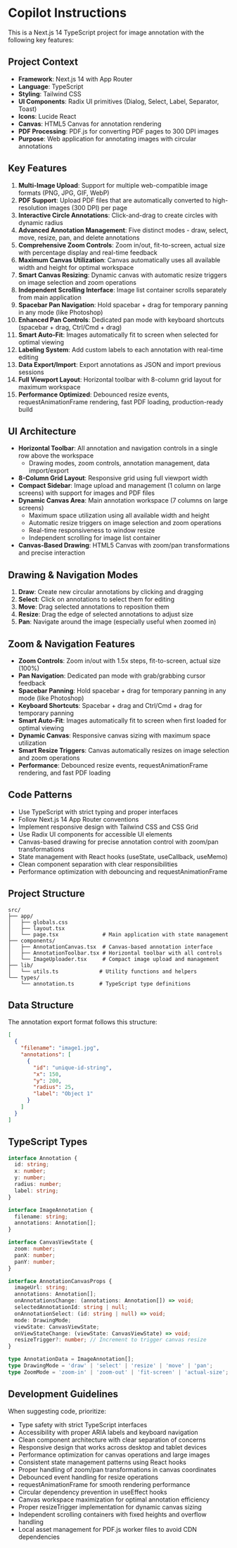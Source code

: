 # Copilot Instructions

<!-- Use this file to provide workspace-specific custom instructions to Copilot. For more details, visit https://code.visualstudio.com/docs/copilot/copilot-customization#_use-a-githubcopilotinstructionsmd-file -->

This is a Next.js 14 TypeScript project for image annotation with the following key features:

## Project Context
- **Framework**: Next.js 14 with App Router
- **Language**: TypeScript
- **Styling**: Tailwind CSS
- **UI Components**: Radix UI primitives (Dialog, Select, Label, Separator, Toast)
- **Icons**: Lucide React
- **Canvas**: HTML5 Canvas for annotation rendering
- **PDF Processing**: PDF.js for converting PDF pages to 300 DPI images
- **Purpose**: Web application for annotating images with circular annotations

## Key Features
1. **Multi-Image Upload**: Support for multiple web-compatible image formats (PNG, JPG, GIF, WebP)
2. **PDF Support**: Upload PDF files that are automatically converted to high-resolution images (300 DPI) per page
3. **Interactive Circle Annotations**: Click-and-drag to create circles with dynamic radius
4. **Advanced Annotation Management**: Five distinct modes - draw, select, move, resize, pan, and delete annotations
5. **Comprehensive Zoom Controls**: Zoom in/out, fit-to-screen, actual size with percentage display and real-time feedback
6. **Maximum Canvas Utilization**: Canvas automatically uses all available width and height for optimal workspace
7. **Smart Canvas Resizing**: Dynamic canvas with automatic resize triggers on image selection and zoom operations
8. **Independent Scrolling Interface**: Image list container scrolls separately from main application
9. **Spacebar Pan Navigation**: Hold spacebar + drag for temporary panning in any mode (like Photoshop)
10. **Enhanced Pan Controls**: Dedicated pan mode with keyboard shortcuts (spacebar + drag, Ctrl/Cmd + drag)
11. **Smart Auto-Fit**: Images automatically fit to screen when selected for optimal viewing
12. **Labeling System**: Add custom labels to each annotation with real-time editing
13. **Data Export/Import**: Export annotations as JSON and import previous sessions
14. **Full Viewport Layout**: Horizontal toolbar with 8-column grid layout for maximum workspace
15. **Performance Optimized**: Debounced resize events, requestAnimationFrame rendering, fast PDF loading, production-ready build

## UI Architecture
- **Horizontal Toolbar**: All annotation and navigation controls in a single row above the workspace
  - Drawing modes, zoom controls, annotation management, data import/export
- **8-Column Grid Layout**: Responsive grid using full viewport width
- **Compact Sidebar**: Image upload and management (1 column on large screens) with support for images and PDF files
- **Dynamic Canvas Area**: Main annotation workspace (7 columns on large screens)
  - Maximum space utilization using all available width and height
  - Automatic resize triggers on image selection and zoom operations
  - Real-time responsiveness to window resize
  - Independent scrolling for image list container
- **Canvas-Based Drawing**: HTML5 Canvas with zoom/pan transformations and precise interaction

## Drawing & Navigation Modes
1. **Draw**: Create new circular annotations by clicking and dragging
2. **Select**: Click on annotations to select them for editing
3. **Move**: Drag selected annotations to reposition them
4. **Resize**: Drag the edge of selected annotations to adjust size
5. **Pan**: Navigate around the image (especially useful when zoomed in)

## Zoom & Navigation Features
- **Zoom Controls**: Zoom in/out with 1.5x steps, fit-to-screen, actual size (100%)
- **Pan Navigation**: Dedicated pan mode with grab/grabbing cursor feedback
- **Spacebar Panning**: Hold spacebar + drag for temporary panning in any mode (like Photoshop)
- **Keyboard Shortcuts**: Spacebar + drag and Ctrl/Cmd + drag for temporary panning
- **Smart Auto-Fit**: Images automatically fit to screen when first loaded for optimal viewing
- **Dynamic Canvas**: Responsive canvas sizing with maximum space utilization
- **Smart Resize Triggers**: Canvas automatically resizes on image selection and zoom operations
- **Performance**: Debounced resize events, requestAnimationFrame rendering, and fast PDF loading

## Code Patterns
- Use TypeScript with strict typing and proper interfaces
- Follow Next.js 14 App Router conventions
- Implement responsive design with Tailwind CSS and CSS Grid
- Use Radix UI components for accessible UI elements
- Canvas-based drawing for precise annotation control with zoom/pan transformations
- State management with React hooks (useState, useCallback, useMemo)
- Clean component separation with clear responsibilities
- Performance optimization with debouncing and requestAnimationFrame

## Project Structure
```
src/
├── app/
│   ├── globals.css
│   ├── layout.tsx
│   └── page.tsx              # Main application with state management
├── components/
│   ├── AnnotationCanvas.tsx  # Canvas-based annotation interface
│   ├── AnnotationToolbar.tsx # Horizontal toolbar with all controls
│   └── ImageUploader.tsx     # Compact image upload and management
├── lib/
│   └── utils.ts             # Utility functions and helpers
└── types/
    └── annotation.ts        # TypeScript type definitions
```

## Data Structure
The annotation export format follows this structure:
```json
[
  {
    "filename": "image1.jpg", 
    "annotations": [
      {
        "id": "unique-id-string",
        "x": 150,
        "y": 200, 
        "radius": 25,
        "label": "Object 1"
      }
    ]
  }
]
```

## TypeScript Types
```typescript
interface Annotation {
  id: string;
  x: number;
  y: number;
  radius: number;
  label: string;
}

interface ImageAnnotation {
  filename: string;
  annotations: Annotation[];
}

interface CanvasViewState {
  zoom: number;
  panX: number;
  panY: number;
}

interface AnnotationCanvasProps {
  imageUrl: string;
  annotations: Annotation[];
  onAnnotationsChange: (annotations: Annotation[]) => void;
  selectedAnnotationId: string | null;
  onAnnotationSelect: (id: string | null) => void;
  mode: DrawingMode;
  viewState: CanvasViewState;
  onViewStateChange: (viewState: CanvasViewState) => void;
  resizeTrigger?: number; // Increment to trigger canvas resize
}

type AnnotationData = ImageAnnotation[];
type DrawingMode = 'draw' | 'select' | 'resize' | 'move' | 'pan';
type ZoomMode = 'zoom-in' | 'zoom-out' | 'fit-screen' | 'actual-size';
```

## Development Guidelines
When suggesting code, prioritize:
- Type safety with strict TypeScript interfaces
- Accessibility with proper ARIA labels and keyboard navigation
- Clean component architecture with clear separation of concerns
- Responsive design that works across desktop and tablet devices
- Performance optimization for canvas operations and large images
- Consistent state management patterns using React hooks
- Proper handling of zoom/pan transformations in canvas coordinates
- Debounced event handling for resize operations
- requestAnimationFrame for smooth rendering performance
- Circular dependency prevention in useEffect hooks
- Canvas workspace maximization for optimal annotation efficiency
- Proper resizeTrigger implementation for dynamic canvas sizing
- Independent scrolling containers with fixed heights and overflow handling
- Local asset management for PDF.js worker files to avoid CDN dependencies
